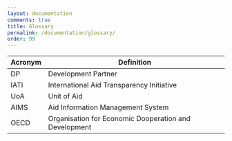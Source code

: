```yaml
---
layout: documentation
comments: true
title: Glossary
permalink: /documentation/glossary/
order: 99
---
```


Acronym | Definition
---  |  ---  
DP | Development Partner
IATI | International Aid Transparency Initiative
UoA | Unit of Aid
AIMS | Aid Information Management System
OECD | Organisation for Economic Dooperation and Development
